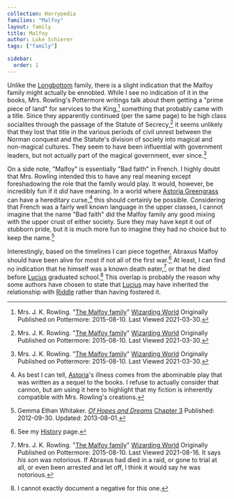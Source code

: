```yaml
---
collection: Harrypedia
families: "Malfoy"
layout: family
title: Malfoy
author: Luke Schierer
tags: ["family"]

sidebar:
  order: 1
---
```


Unlike the [Longbottom][] family, there is a slight indication that the Malfoy
family might actually be ennobled. While I see no indication of it in the
books, Mrs. Rowling's Pottermore writings talk about them getting a "prime
piece of land" for services to the King,[^210330-3] something that probably
came with a title. Since they apparently continued (per the same page) to be
high class socialites through the passage of the Statute of Secrecy,[^210330-4]
it seems unlikely that they lost that title in the various periods of civil
unrest between the Norman conquest and the Statute's division of society into
magical and non-magical cultures. They seem to have been influential with
government leaders, but not actually part of the magical government, ever
since.[^210330-5]

[Longbottom]: ../longbottom

On a side note, "Malfoy" is essentially "Bad faith" in French. I highly doubt
that Mrs. Rowling intended this to have any real meaning except foreshadowing
the role that the family would play. It would, however, be incredibly fun if
it _did_ have meaning. In a world where [Astoria Greengrass][Astoria] can have
a hereditary curse,[^210421-1] this should certainly be possible. Considering
that French was a fairly well known language in the upper classes, I cannot
imagine that the name "Bad faith" did the Malfoy family any good mixing with
the upper crust of either society. Sure they may have kept it out of stubborn
pride, but it is much more fun to imagine they had no choice but to keep the
name.[^210421-2]

Interestingly, based on the timelines I can piece together, Abraxus Malfoy
should have been alive for most if not all of the first war.[^210816-1] At
least, I can find no indication that he himself was a known death
eater,[^210816-2] or that he died before [Lucius][] graduated
school.[^210816-3] This overlap is probably the reason why some authors have
chosen to state that [Lucius][] may have inherited the relationship with
[Riddle][] rather than having fostered it.

[Riddle]: ../Riddle/Tom_Marvolo/
[Lucius]: lucius_abraxas
[History]: ../../history

[^210816-3]: I cannot exactly document a negative for this one.

[^210816-2]:
    Mrs. J. K. Rowling.
    "[The Malfoy family](https://www.wizardingworld.com/writing-by-jk-rowling/the-malfoy-family)"
    [Wizarding World](https://www.wizardingworld.com/) Originally Published on
    Pottermore: 2015-08-10. Last Viewed 2021-08-16.
    It says _his son_ was notorious. If Abraxus had died in a raid, or gone to
    trial at all, or even been arrested and let off, I think it would say he was
    notorious.

[^210816-1]: See my [History][] page.

[^210421-2]:
    Gemma Ethan Whitaker.
    _[Of Hopes and Dreams](https://www.fanfiction.net/s/8569969)_
    [Chapter 3](https://www.fanfiction.net/s/8569969/3/Of-Hopes-and-Dreams)
    Published: 2012-09-30. Updated: 2013-08-01.

[^210421-1]:
    As best I can tell, [Astoria][]'s illness comes from the abominable
    play that was written as a sequel to the books. I refuse to actually
    consider that cannon, but am using it here to highlight that my fiction is
    inherently compatible with Mrs. Rowling's creations.

[^210330-3]:
    Mrs. J. K. Rowling.
    "[The Malfoy family](https://www.wizardingworld.com/writing-by-jk-rowling/the-malfoy-family)"
    [Wizarding World](https://www.wizardingworld.com/) Originally Published on
    Pottermore: 2015-08-10. Last Viewed 2021-03-30.

[^210330-4]:
    Mrs. J. K. Rowling.
    "[The Malfoy family](https://www.wizardingworld.com/writing-by-jk-rowling/the-malfoy-family)"
    [Wizarding World](https://www.wizardingworld.com/) Originally Published on
    Pottermore: 2015-08-10. Last Viewed 2021-03-30.

[^210330-5]:
    Mrs. J. K. Rowling.
    "[The Malfoy family](https://www.wizardingworld.com/writing-by-jk-rowling/the-malfoy-family)"
    [Wizarding World](https://www.wizardingworld.com/) Originally Published on
    Pottermore: 2015-08-10. Last Viewed 2021-03-30.

[Astoria]: ../Greengrass/Astoria/
